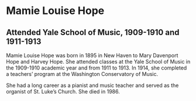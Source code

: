 # Mamie Louise Hope
## Attended Yale School of Music, 1909-1910 and 1911-1913
Mamie Louise Hope was born in 1895 in New Haven to Mary Davenport Hope and Harvey Hope. She attended classes at the Yale School of Music in the 1909-1910 academic year and from 1911 to 1913. In 1914, she completed a teachers’ program at the Washington Conservatory of Music.

She had a long career as a pianist and music teacher and served as the organist of St. Luke’s Church. She died in 1986.
